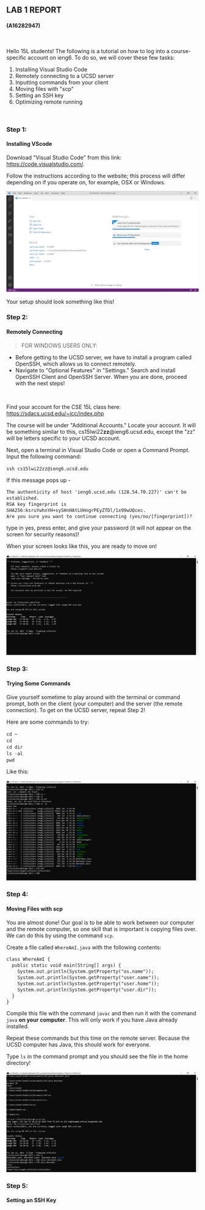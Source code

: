 ## **LAB 1 REPORT**
#### (A16282947)
<br/>

Hello 15L students! The following is a tutorial on how to log into a course-specific account on ieng6. To do so, we will cover these few tasks:

1. Installing Visual Studio Code
2. Remotely connecting to a UCSD server
3. Inputting commands from your client
4. Moving files with "scp"
5. Setting an SSH key
6. Optimizing remote running

<br/>

### **Step 1:**
#### Installing VScode
Download "Visual Studio Code" from this link: https://code.visualstudio.com/. 

Follow the instructions according to the website; this process will differ depending on if you operate on, for example, OSX or Windows.

![image](Screenshot2022-01-13141746.png)

Your setup should look something like this!
<br/>
### **Step 2:**
#### Remotely Connecting
> FOR WINDOWS USERS ONLY:
- Before getting to the UCSD server, we have to install a program called OpenSSH, which allows us to connect remotely.
- Navigate to "Optional Features" in "Settings." Search and install OpenSSH Client and OpenSSH Server. When you are done, proceed with the next steps!

<br/>

Find your account for the CSE 15L class here: https://sdacs.ucsd.edu/~icc/index.php

The course will be under "Additional Accounts." Locate your account. It will be something similar to this, cs15lwi22**zz**@ieng6.ucsd.edu, except the "zz" will be letters specific to your UCSD account.

Next, open a terminal in Visual Studio Code or open a Command Prompt. Input the following command:

`ssh cs15lwi22zz@ieng6.ucsd.edu`

If this message pops up -
```
The authenticity of host 'ieng6.ucsd.edu (128.54.70.227)' can't be established.
RSA key fingerprint is SHA256:ksruYwhnYH+sySHnHAtLUHngrPEyZTDl/1x99wUQcec.
Are you sure you want to continue connecting (yes/no/[fingerprint])?
```
type in yes, press enter, and give your password (it will not appear on the screen for security reasons)!

When your screen looks like this, you are ready to move on!

![image](Screenshot2022-01-13175112.png)
<br/>
### **Step 3:**
#### Trying Some Commands

Give yourself sometime to play around with the terminal or command prompt, both on the client (your computer) and the server (the remote connection). To get on the UCSD server, repeat Step 2!

Here are some commands to try:

`cd ~`<br/>
`cd`<br/>
`cd dir`<br/>
`ls -al`<br/>
`pwd`<br/>

Like this:

![image](Screenshot2022-01-13180013.png)
<br/>
### **Step 4:**
#### Moving Files with scp

You are almost done! Our goal is to be able to work between our computer and the remote computer, so one skill that is important is copying files over. We can do this by using the command `scp`.

Create a file called `WhereAmI.java` with the following contents:
```
class WhereAmI {
  public static void main(String[] args) {
    System.out.println(System.getProperty("os.name"));
    System.out.println(System.getProperty("user.name"));
    System.out.println(System.getProperty("user.home"));
    System.out.println(System.getProperty("user.dir"));
  }
}
```
Compile this file with the command `javac` and then run it with the command `java` **on your computer**. This will only work if you have Java already installed.

Repeat these commands but this time on the remote server. Because the UCSD computer has Java, this should work for everyone.

Type `ls` in the command prompt and you should see the file in the home directory!

![image](Screenshot2022-01-13182320.png)
<br/>
### **Step 5:**
#### Setting an SSH Key



<!--
Optimizing Remote Running
-->